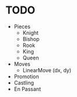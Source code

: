 # TODO

- Pieces
  - Knight
  - Bishop
  - Rook
  - King 
  - Queen
- Moves
  - LinearMove (dx, dy)
- Promotion
- Castling
- En Passant
